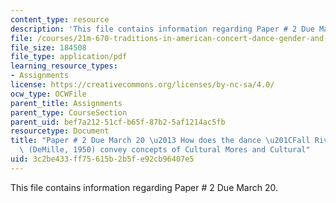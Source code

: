 ```yaml
---
content_type: resource
description: 'This file contains information regarding Paper # 2 Due March 20.'
file: /courses/21m-670-traditions-in-american-concert-dance-gender-and-autobiography-spring-2008/3c2be433ff75615b2b5fe92cb96407e5_MIT21M_670S08_sinhafall.pdf
file_size: 184508
file_type: application/pdf
learning_resource_types:
- Assignments
license: https://creativecommons.org/licenses/by-nc-sa/4.0/
ocw_type: OCWFile
parent_title: Assignments
parent_type: CourseSection
parent_uid: bef7a212-51cf-b65f-87b2-5af1214ac5fb
resourcetype: Document
title: "Paper # 2 Due March 20 \u2013 How does the dance \u201CFall River Legend\u201D\
  \ (DeMille, 1950) convey concepts of Cultural Mores and Cultural"
uid: 3c2be433-ff75-615b-2b5f-e92cb96407e5
---
```

This file contains information regarding Paper # 2 Due March 20.